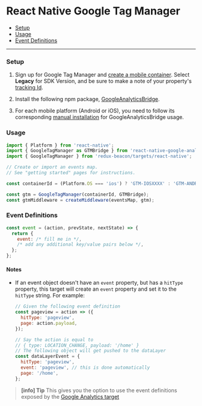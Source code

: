 # React Native Google Tag Manager

* [Setup](#setup)
* [Usage](#usage)
* [Event Definitions](#event-definitions)

----

### Setup

1. Sign up for Google Tag Manager and
   [create a mobile container](https://support.google.com/tagmanager/answer/6103696?hl=en#MobileContainers). Select
   **Legacy** for SDK Version, and be sure to make a note of your property's
   [tracking Id](https://support.google.com/analytics/answer/1008080).

2. Install the following npm package,
   [GoogleAnalyticsBridge](https://www.npmjs.com/package/react-native-google-analytics-bridge).

3. For each mobile platform (Android or iOS), you need to follow
   its corresponding [manual installation](https://github.com/idehub/react-native-google-analytics-bridge/wiki/Manual-installation)
   for GoogleAnalyticsBridge usage.

### Usage

   ```js
   import { Platform } from 'react-native';
   import { GoogleTagManager as GTMBridge } from 'react-native-google-analytics-bridge';
   import { GoogleTagManager } from 'redux-beacon/targets/react-native';

   // Create or import an events map.
   // See "getting started" pages for instructions.

   const containerId = (Platform.OS === 'ios') ? 'GTM-IOSXXXX' : 'GTM-ANDROID';

   const gtm = GoogleTagManager(containerId, GTMBridge);
   const gtmMiddleware = createMiddleware(eventsMap, gtm);
   ```

### Event Definitions

```js
const event = (action, prevState, nextState) => {
  return {
    event: /* fill me in */,
    /* add any additional key/value pairs below */,
  };
};
```
#### Notes

* If an event object doesn't have an `event` property, but
  has a `hitType` property, this target will create an `event`
  property and set it to the `hitType` string. For example:

  ```js
  // Given the following event definition
  const pageview = action => ({
    hitType: 'pageview',
    page: action.payload,
  });

  // Say the action is equal to
  // { type: LOCATION_CHANGE, payload: '/home' }
  // The following object will get pushed to the dataLayer
  const dataLayerEvent = {
    hitType: 'pageview',
    event: 'pageview', // this is done automatically
    page: '/home',
  };
  ```

> **[info] Tip**
> This gives you the option to use the event definitions
> exposed by the [Google Analytics target](./google-analytics.md#event-definitions)
